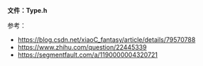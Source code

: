 **文件：Type.h**

参考：

- <https://blog.csdn.net/xiaoC_fantasy/article/details/79570788>
- <https://www.zhihu.com/question/22445339>
- <https://segmentfault.com/a/1190000004320721>
